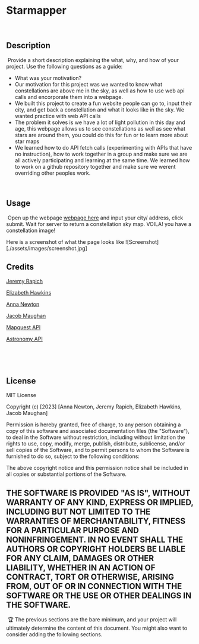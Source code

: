 # Starmapper
​
## Description
​
Provide a short description explaining the what, why, and how of your project. Use the following questions as a guide:
​
- What was your motivation?
- Our motivation for this project was we wanted to know what constellations are above me in the sky, as well as how to use web api calls and encorporate them into a webpage.
- We built this project to create a fun website people can go to, input their city, and get back a constellation and what it looks like in the sky. We wanted practice with web API calls
- The problem it solves is we have a lot of light pollution in this day and age, this webpage allows us to see constellations as well as see what stars are around them, you could do this for fun or to learn more about star maps
- We learned how to do API fetch calls (experimenting with APIs that have no instruction), how to work together in a group and make sure we are all actively participating and learning at the same time. We learned how to work on a github repository together and make sure we werent overriding other peoples work. 

​
## Usage
​
Open up the webpage [webpage here](https://newtron21.github.io/Starmapper) and input your city/ address, click submit. Wait for server to return a constellation sky map. VOILA! you have a constellation image!

​Here is a screenshot of what the page looks like 
![Screenshot][./assets/images/screenshot.jpg]
​
## Credits

[Jeremy Rapich](https://github.com/jrapich)

[Elizabeth Hawkins](https://github.com/elihawkins123/)

[Anna Newton](https://github.com/Newtron21/)

[Jacob Maughan](https://github.com/jacslimob)

[Mapquest API](https://developer.mapquest.com/documentation/geocoding-api/address/get/)

[Astronomy API](https://docs.astronomyapi.com/endpoints/studio/star-chart)

​

​
## License
MIT License

Copyright (c) [2023] [Anna Newton, Jeremy Rapich, Elizabeth Hawkins, Jacob Maughan]

Permission is hereby granted, free of charge, to any person obtaining a copy of this software and associated documentation files (the "Software"), to deal in the Software without restriction, including without limitation the rights to use, copy, modify, merge, publish, distribute, sublicense, and/or sell copies of the Software, and to permit persons to whom the Software is furnished to do so, subject to the following conditions:

The above copyright notice and this permission notice shall be included in all copies or substantial portions of the Software.

THE SOFTWARE IS PROVIDED "AS IS", WITHOUT WARRANTY OF ANY KIND, EXPRESS OR IMPLIED, INCLUDING BUT NOT LIMITED TO THE WARRANTIES OF MERCHANTABILITY, FITNESS FOR A PARTICULAR PURPOSE AND NONINFRINGEMENT. IN NO EVENT SHALL THE AUTHORS OR COPYRIGHT HOLDERS BE LIABLE FOR ANY CLAIM, DAMAGES OR OTHER LIABILITY, WHETHER IN AN ACTION OF CONTRACT, TORT OR OTHERWISE, ARISING FROM, OUT OF OR IN CONNECTION WITH THE SOFTWARE OR THE USE OR OTHER DEALINGS IN THE SOFTWARE.
​
---
​
🏆 The previous sections are the bare minimum, and your project will ultimately determine the content of this document. You might also want to consider adding the following sections.
​
